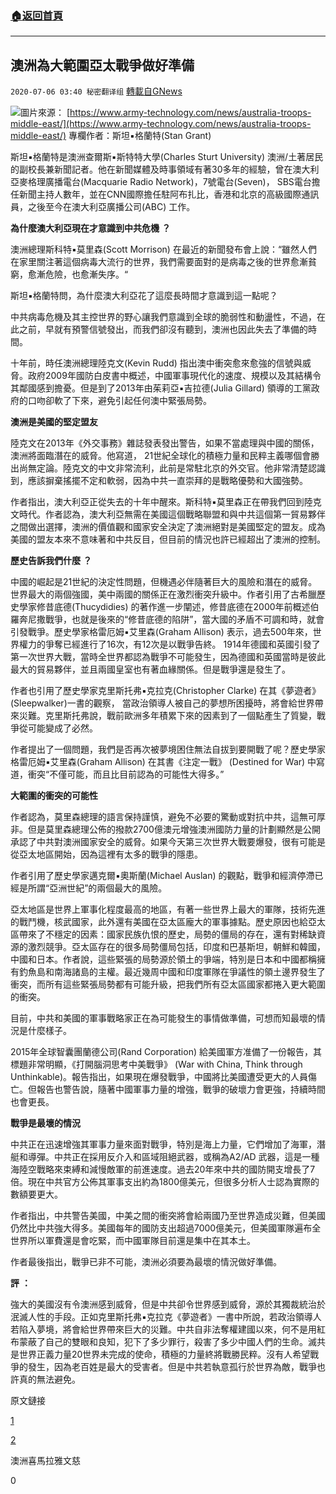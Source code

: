###  [:house:返回首頁](https://github.com/ourhimalayas/txt)
---

## 澳洲為大範圍亞太戰爭做好準備
`2020-07-06 03:40 秘密翻译组` [轉載自GNews](https://gnews.org/zh-hant/255321/)

![](https://s3.amazonaws.com/gnews-media-offload/wp-content/uploads/2020/07/06033304/1-14.png)圖片來源： [https://www.army-technology.com/news/australia-troops-middle-east/](https://www.army-technology.com/news/australia-troops-middle-east/) 
專欄作者：斯坦▪格蘭特(Stan Grant)

斯坦▪格蘭特是澳洲查爾斯▪斯特特大學(Charles Sturt University) 澳洲/土著居民的副校長兼新聞記者。他在新聞媒體及時事領域有著30多年的經驗，曾在澳大利亞麥格理廣播電台(Macquarie Radio Network)，7號電台(Seven)， SBS電台擔任新聞主持人數年，並在CNN國際擔任駐阿布扎比，香港和北京的高級國際通訊員，之後至今在澳大利亞廣播公司(ABC) 工作。

**為什麼澳大利亞現在才意識到中共危機** **？**

澳洲總理斯科特▪莫里森(Scott Morrison) 在最近的新聞發布會上說：“雖然人們在家里關注著這個病毒大流行的世界，我們需要面對的是病毒之後的世界愈漸貧窮，愈漸危險，也愈漸失序。“

斯坦▪格蘭特問，為什麼澳大利亞花了這麼長時間才意識到這一點呢？

中共病毒危機及其主控世界的野心讓我們意識到全球的脆弱性和動盪性，不過，在此之前，早就有預警信號發出，而我們卻沒有聽到，澳洲也因此失去了準備的時間。

十年前，時任澳洲總理陸克文(Kevin Rudd) 指出澳中衝突愈來愈強的信號與威脅。政府2009年國防白皮書中概述，中國軍事現代化的速度、規模以及其結構令其鄰國感到擔憂。但是到了2013年由茱莉亞▪吉拉德(Julia Gillard) 領導的工黨政府的口吻卻軟了下來，避免引起任何澳中緊張局勢。

**澳洲是美國的堅定盟友**

陸克文在2013年《外交事務》雜誌發表發出警告，如果不當處理與中國的關係，澳洲將面臨潛在的威脅。他寫道， 21世紀全球化的積極力量和民粹主義哪個會勝出尚無定論。陸克文的中文非常流利，此前是常駐北京的外交官。他非常清楚認識到，應該摒棄搖擺不定和軟弱，因為中共一直崇拜的是戰略優勢和大國強勢。

作者指出，澳大利亞正從失去的十年中醒來。斯科特▪莫里森正在帶我們回到陸克文時代。作者認為，澳大利亞無需在美國這個戰略聯盟和與中共這個第一貿易夥伴之間做出選擇，澳洲的價值觀和國家安全決定了澳洲絕對是美國堅定的盟友。成為美國的盟友本來不意味著和中共反目，但目前的情況也許已經超出了澳洲的控制。

**歷史告訴我們什麼** **？**

中國的崛起是21世紀的決定性問題，但機遇必伴隨著巨大的風險和潛在的威脅。世界最大的兩個強國，美中兩國的關係正在激烈衝突升級中。作者引用了古希臘歷史學家修昔底德(Thucydidies) 的著作進一步闡述，修昔底德在2000年前概述伯羅奔尼撒戰爭，也就是後來的“修昔底德的陷阱”，當大國的矛盾不可調和時，就會引發戰爭。歷史學家格雷厄姆▪艾里森(Graham Allison) 表示，過去500年來，世界權力的爭奪已經進行了16次，有12次是以戰爭告終。 1914年德國和英國引發了第一次世界大戰，當時全世界都認為戰爭不可能發生，因為德國和英國當時是彼此最大的貿易夥伴，並且兩國皇室也有著血緣關係。但是戰爭還是發生了。

作者也引用了歷史學家克里斯托弗▪克拉克(Christopher Clarke) 在其《夢遊者》 (Sleepwalker)一書的觀察， 當政治領導人被自己的夢想所困擾時，將會給世界帶來災難。克里斯托弗說，戰前歐洲多年積累下來的因素到了一個點產生了質變，戰爭從可能變成了必然。

作者提出了一個問題，我們是否再次被夢境困住無法自拔到要開戰了呢？歷史學家格雷厄姆▪艾里森(Graham Allison) 在其書《注定一戰》 (Destined for War) 中寫道，衝突“不僅可能，而且比目前認為的可能性大得多。”

**大範圍的衝突的可能性**

作者認為，莫里森總理的語言保持謹慎，避免不必要的驚動或對抗中共，這無可厚非。但是莫里森總理公佈的撥款2700億澳元增強澳洲國防力量的計劃顯然是公開承認了中共對澳洲國家安全的威脅。如果今天第三次世界大戰要爆發，很有可能是從亞太地區開始，因為這裡有太多的戰爭的隱患。

作者引用了歷史學家邁克爾▪奧斯蘭(Michael Auslan) 的觀點，戰爭和經濟停滯已經是所謂“亞洲世紀”的兩個最大的風險。

亞太地區是世界上軍事化程度最高的地區，有著一些世界上最大的軍隊，技術先進的戰鬥機，核武國家，此外還有美國在亞太區龐大的軍事據點。歷史原因也給亞太區帶來了不穩定的因素：國家民族仇恨的歷史，局勢的僵局的存在，還有對稀缺資源的激烈競爭。亞太區存在的很多局勢僵局包括，印度和巴基斯坦，朝鮮和韓國，中國和日本。作者說，這些緊張的局勢源於領土的爭端，特別是日本和中國都稱擁有釣魚島和南海諸島的主權。最近幾周中國和印度軍隊在爭議性的領土邊界發生了衝突，而所有這些緊張局勢都有可能升級，把我們所有亞太區國家都捲入更大範圍的衝突。

目前，中共和美國的軍事戰略家正在為可能發生的事情做準備，可想而知最壞的情況是什麼樣子。

2015年全球智囊團蘭德公司(Rand Corporation) 給美國軍方准備了一份報告，其標題非常明顯，《打開腦洞思考中美戰爭》 (War with China, Think through Unthinkable)。報告指出，如果現在爆發戰爭，中國將比美國遭受更大的人員傷亡。但報告也警告說，隨著中國軍事力量的增強，戰爭的破壞力會更強，持續時間也會更長。

**戰爭是最壞的情況**

中共正在迅速增強其軍事力量來面對戰爭，特別是海上力量，它們增加了海軍，潛艇和導彈。中共正在採用反介入和區域阻絕武器，或稱為A2/AD 武器，這是一種海陸空戰略來束縛和減慢敵軍的前進速度。過去20年來中共的國防開支增長了7倍。現在中共官方公佈其軍事支出約為1800億美元，但很多分析人士認為實際的數額要更大。

作者指出，中共警告美國，中美之間的衝突將會給兩國乃至世界造成災難，但美國仍然比中共強大得多。美國每年的國防支出超過7000億美元，但美國軍隊遍布全世界所以軍費還是會吃緊，而中國軍隊目前還是集中在其本土。

作者最後指出，戰爭已非不可能，澳洲必須要為最壞的情況做好準備。

**評** **：**

強大的美國沒有令澳洲感到威脅，但是中共卻令世界感到威脅，源於其獨裁統治於泯滅人性的手段。正如克里斯托弗▪克拉克《夢遊者》一書中所說，若政治領導人若陷入夢境，將會給世界帶來巨大的災難。中共自非法奪權建國以來，何不是用紅布蒙蔽了自己的雙眼和良知，犯下了多少罪行，殺害了多少中國人們的生命。滅共是世界正義力量20世界未完成的使命，積極的力量終將戰勝民粹。沒有人希望戰爭的發生，因為老百姓是最大的受害者。但是中共若執意孤行於世界為敵，戰爭也許真的無法避免。

原文鏈接

[1](https://www.abc.net.au/news/2020-07-05/china-and-us-on-collision-course-lessons-from-history/12415316)

[2](https://7news.com.au/news/travel/china-prepared-against-military-provocation-from-australia-beijing-warns-c-1143350.amp?__twitter_impression=true)

澳洲喜馬拉雅文慈

0
